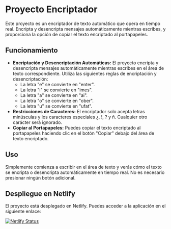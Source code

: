 # Proyecto Encriptador

Este proyecto es un encriptador de texto automático que opera en tiempo real. Encripta y desencripta mensajes automáticamente mientras escribes, y proporciona la opción de copiar el texto encriptado al portapapeles.

## Funcionamiento

- **Encriptación y Desencriptación Automáticas:** El proyecto encripta y desencripta mensajes automáticamente mientras escribes en el área de texto correspondiente. Utiliza las siguientes reglas de encriptación y desencriptación:
  - La letra "e" se convierte en "enter".
  - La letra "i" se convierte en "imes".
  - La letra "a" se convierte en "ai".
  - La letra "o" se convierte en "ober".
  - La letra "u" se convierte en "ufat".
- **Restricciones de Caracteres:** El encriptador solo acepta letras minúsculas y los caracteres especiales ¿, !, ? y ñ. Cualquier otro carácter será ignorado.
- **Copiar al Portapapeles:** Puedes copiar el texto encriptado al portapapeles haciendo clic en el botón "Copiar" debajo del área de texto encriptado.

## Uso

Simplemente comienza a escribir en el área de texto y verás cómo el texto se encripta o desencripta automáticamente en tiempo real. No es necesario presionar ningún botón adicional.

## Despliegue en Netlify

El proyecto está desplegado en Netlify. Puedes acceder a la aplicación en el siguiente enlace:

[![Netlify Status](https://api.netlify.com/api/v1/badges/ce4c861e-ba0f-4c3b-b046-4906303c6e9b/deploy-status)](https://cipher-challenge.netlify.app/)
